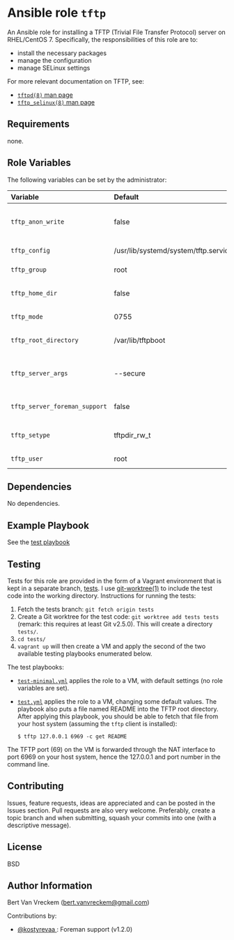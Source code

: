 # Ansible role `tftp`

An Ansible role for installing a TFTP (Trivial File Transfer Protocol) server on RHEL/CentOS 7. Specifically, the responsibilities of this role are to:

- install the necessary packages
- manage the configuration
- manage SELinux settings

For more relevant documentation on TFTP, see:

- [`tftpd(8)` man page](http://linuxmanpages.net/manpages/fedora21/man8/tftpd.8.html)
- [`tftp_selinux(8)` man page](http://linuxmanpages.net/manpages/fedora21/man8/tftpd_selinux.8.html)

## Requirements

none.

## Role Variables

The following variables can be set by the administrator:


| Variable                      | Default                              | Comments (type)                                                |
| :---                          | :---                                 | :---                                                           |
| `tftp_anon_write`             | false                                | Boolean that specifies whether SELinux allows modifying files. |
| `tftp_config`                 | /usr/lib/systemd/system/tftp.service | Path to the systemd unit file for tftp                         |
| `tftp_group`                  | root                                 | Group of the `tftp_root_directory`                             |
| `tftp_home_dir`               | false                                | Boolean that specifies whether SELinux                         |
| `tftp_mode`                   | 0755                                 | Permissions of the `tftp_root_directory`                       |
| `tftp_root_directory`         | /var/lib/tftpboot                    | The path to the root directory served by tftp.                 |
| `tftp_server_args`            | --secure                             | Command line arguments to be passed to the server executable   |
| `tftp_server_foreman_support` | false                                | Enable Foreman support by creating suitable tftpd.map          |
| `tftp_setype`                 | tftpdir_rw_t                         | SELinux context for the tftp root directory                    |
| `tftp_user`                   | root                                 | Owner of the `tftp_root_directory`                             |

## Dependencies

No dependencies.

## Example Playbook

See the [test playbook](https://github.com/bertvv/ansible-role-tftp/blob/tests/test.yml)

## Testing

Tests for this role are provided in the form of a Vagrant environment that is kept in a separate branch, [tests](https://github.com/bertvv/ansible-role-tftp/tree/tests). I use [git-worktree(1)](https://git-scm.com/docs/git-worktree) to include the test code into the working directory. Instructions for running the tests:

1. Fetch the tests branch: `git fetch origin tests`
2. Create a Git worktree for the test code: `git worktree add tests tests` (remark: this requires at least Git v2.5.0). This will create a directory `tests/`.
3. `cd tests/`
4. `vagrant up` will then create a VM and apply the second of the two available testing playbooks enumerated below.

The test playbooks:

- [`test-minimal.yml`](https://github.com/bertvv/ansible-role-tftp/blob/vagrant-tests/test-minimal.yml) applies the role to a VM, with default settings (no role variables are set).
- [`test.yml`](https://github.com/bertvv/ansible-role-tftp/blob/vagrant-tests/test.yml) applies the role to a VM, changing some default values. The playbook also puts a file named README into the TFTP root directory. After applying this playbook, you should be able to fetch that file from your host system (assuming the `tftp` client is installed):

    ```ShellSession
    $ tftp 127.0.0.1 6969 -c get README
    ```

The TFTP port (69) on the VM is forwarded through the NAT interface to port 6969 on your host system, hence the 127.0.0.1 and port number in the command line.

## Contributing

Issues, feature requests, ideas are appreciated and can be posted in the Issues section. Pull requests are also very welcome. Preferably, create a topic branch and when submitting, squash your commits into one (with a descriptive message).

## License

BSD

## Author Information

Bert Van Vreckem (bert.vanvreckem@gmail.com)

Contributions by:

- [@kostyrevaa ](https://github.com/kostyrevaa): Foreman support (v1.2.0)
